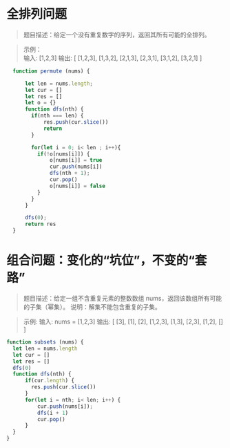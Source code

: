 # 全排列问题
> 题目描述：给定一个没有重复数字的序列，返回其所有可能的全排列。

>示例：   
输入: [1,2,3]
输出: [
[1,2,3],
[1,3,2],
[2,1,3],
[2,3,1],
[3,1,2],
[3,2,1]
]

```js
  function permute (nums) {

      let len = nums.length;
      let cur = []
      let res = []
      let o = {}
      function dfs(nth) {
        if(nth === len) {
            res.push(cur.slice())
            return
        }

        for(let i = 0; i< len ; i++){
          if(!o[nums[i]]) {
              o[nums[i]] = true
              cur.push(nums[i])
              dfs(nth + 1);
              cur.pop()
              o[nums[i]] = false
          }
        }
      }

      dfs(0);
      return res
  }

```
# 组合问题：变化的“坑位”，不变的“套路”
>题目描述：给定一组不含重复元素的整数数组 nums，返回该数组所有可能的子集（幂集）。
说明：解集不能包含重复的子集。

>示例: 输入: nums = [1,2,3]
输出:
[
[3],
[1],
[2],
[1,2,3],
[1,3],
[2,3],
[1,2],
[]
]

```js
function subsets (nums) {
  let len = nums.length
  let cur = []
  let res = []
  dfs(0)
  function dfs(nth) {
      if(cur.length) {
        res.push(cur.slice())
      }
      for(let i = nth; i< len; i++) {
          cur.push(nums[i]);
          dfs(i + 1)
          cur.pop()
      }
  }
}
```